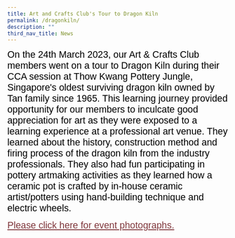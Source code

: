 ```yaml
---
title: Art and Crafts Club's Tour to Dragon Kiln
permalink: /dragonkiln/
description: ""
third_nav_title: News
---
```

<span style="font-size:16.0pt;font-family:Arial;color:black">On the 24th March 2023, our Art &amp; Crafts Club members went on a tour to Dragon Kiln during their CCA session at Thow Kwang Pottery Jungle, Singapore's oldest surviving dragon kiln owned by Tan family since 1965. This learning journey provided opportunity for our members to inculcate good appreciation for art as they were exposed to a learning experience at a professional art venue. They learned about the history, construction method and firing process of the dragon kiln from the industry professionals. They also had fun participating in pottery artmaking activities as they learned how a ceramic pot is crafted by in-house ceramic artist/potters using hand-building technique and electric wheels.<br>

<span style="font-size:16.0pt;font-family:Arial;color:blue">
<a style="box-sizing: border-box; background-color: transparent; cursor: pointer; transition: all 0.25s ease-in-out 0s; color: rgb(128, 56, 61);" rel="noopener noreferrer" target="_blank" href="https://heyzine.com/flip-book/823717c620.html">Please click here for event photographs.</a></span></span>